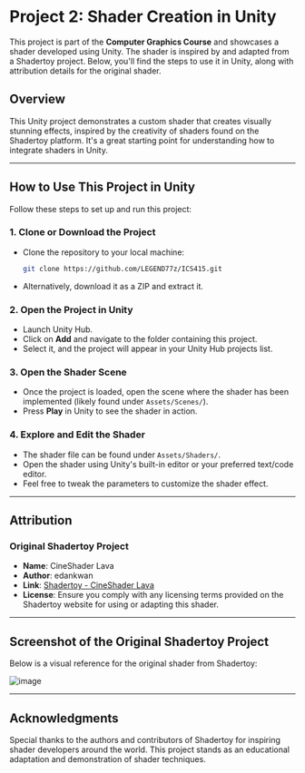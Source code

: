 # **Project 2: Shader Creation in Unity**

This project is part of the **Computer Graphics Course** and showcases a shader developed using Unity. The shader is inspired by and adapted from a Shadertoy project. Below, you'll find the steps to use it in Unity, along with attribution details for the original shader.

## **Overview**
This Unity project demonstrates a custom shader that creates visually stunning effects, inspired by the creativity of shaders found on the Shadertoy platform. It's a great starting point for understanding how to integrate shaders in Unity.

---

## **How to Use This Project in Unity**

Follow these steps to set up and run this project:

### **1. Clone or Download the Project**
- Clone the repository to your local machine:
  ```bash
  git clone https://github.com/LEGEND77z/ICS415.git
  ```
- Alternatively, download it as a ZIP and extract it.

### **2. Open the Project in Unity**
- Launch Unity Hub.
- Click on **Add** and navigate to the folder containing this project.
- Select it, and the project will appear in your Unity Hub projects list.

### **3. Open the Shader Scene**
- Once the project is loaded, open the scene where the shader has been implemented (likely found under `Assets/Scenes/`).
- Press **Play** in Unity to see the shader in action.

### **4. Explore and Edit the Shader**
- The shader file can be found under `Assets/Shaders/`.
- Open the shader using Unity's built-in editor or your preferred text/code editor.
- Feel free to tweak the parameters to customize the shader effect.

---

## **Attribution**

### **Original Shadertoy Project**
- **Name**: CineShader Lava 
- **Author**: edankwan
- **Link**: [Shadertoy - CineShader Lava](https://www.shadertoy.com/view/3sySRK)
- **License**: Ensure you comply with any licensing terms provided on the Shadertoy website for using or adapting this shader.

---

## **Screenshot of the Original Shadertoy Project**
Below is a visual reference for the original shader from Shadertoy:


![image](https://github.com/user-attachments/assets/692588e4-e4bb-47e8-aebd-5ca4b46aebef)

---

## **Acknowledgments**
Special thanks to the authors and contributors of Shadertoy for inspiring shader developers around the world. This project stands as an educational adaptation and demonstration of shader techniques.
